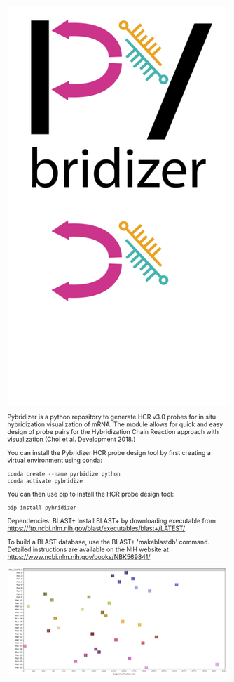 
![alt text](pybridizer5x.png#gh-light-mode-only)
![alt text](pybridizer_lite5x.png#gh-dark-mode-only)


Pybridizer is a python repository to generate HCR v3.0 probes for in situ hybridization visualization of mRNA. The module allows for quick and easy design of probe pairs for the Hybridization Chain Reaction approach with visualization (Choi et al. Development 2018.)

You can install the Pybridizer HCR probe design tool by first creating a virtual environment using conda:

```
conda create --name pyrbidize python
conda activate pybridize
```

You can then use pip to install the HCR probe design tool:

```
pip install pybridizer
```

Dependencies: BLAST+ 
Install BLAST+ by downloading executable from https://ftp.ncbi.nlm.nih.gov/blast/executables/blast+/LATEST/

To build a BLAST database, use the BLAST+ 'makeblastdb' command. Detailed instructions are available on the NIH website at https://www.ncbi.nlm.nih.gov/books/NBK569841/

![alt text](image.png)
